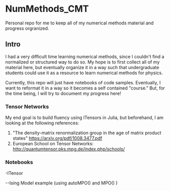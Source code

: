 # NumMethods_CMT
Personal repo for me to keep all of my numerical methods material and progress orgranized. 

## Intro

I had a very difficult time learning numerical methods, since I couldn't find a normalized or structured way to do so. My hope is to first collect all of my material here, but eventually organize it in a way such that undergraduate students could use it as a resource to learn numerical methods for physics. 

Currently, this repo will just have notebooks of code samples. Eventually, I want to reformat it in a way so it becomes a self contained "course." But, for the time being, I will try to document my progress here!

### Tensor Networks

My end goal is to build fluency using ITensors in Julia, but beforehand, I am looking at the following references:

1) "The density-matrix renormalization group in the age of matrix product states" https://arxiv.org/pdf/1008.3477.pdf
2) European School on Tensor Networks: http://quantumtensor.pks.mpg.de/index.php/schools/



### Notebooks
-ITensor

--Ising Model example (using autoMPO() and MPO() )
